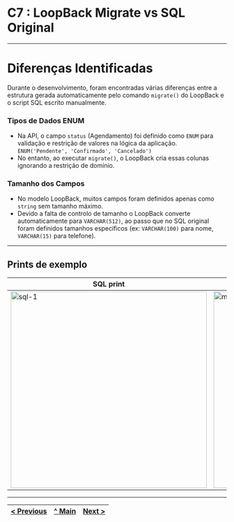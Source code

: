 # C7 : LoopBack Migrate vs SQL Original

---

# Diferenças Identificadas

Durante o desenvolvimento, foram encontradas várias diferenças entre a estrutura gerada automaticamente pelo comando `migrate()` do LoopBack e o script SQL escrito manualmente.

### Tipos de Dados ENUM

- Na API, o campo `status` (Agendamento) foi definido como `ENUM` para validação e restrição de valores na lógica da aplicação. `ENUM('Pendente', 'Confirmado', 'Cancelado')`
- No entanto, ao executar `migrate()`, o LoopBack cria essas colunas ignorando a restrição de domínio.

### Tamanho dos Campos

- No modelo LoopBack, muitos campos foram definidos apenas como `string` sem tamanho máximo.
- Devido a falta de controlo de tamanho o LoopBack converte automaticamente para `VARCHAR(512)`, ao passo que no SQL original foram definidos tamanhos específicos (ex: `VARCHAR(100)` para nome, `VARCHAR(15)` para telefone).

---

## Prints de exemplo

| SQL print | Loopback Migrate Print |
|-------|-------|
| <img src="img/print-sql-1.png" alt="sql-1" width="450" /> | <img src="img/print-migrate-1.png" alt="migrate-1" width="450" /> |

---

| [< Previous](RPF06.md) | [^ Main](../../README.md) | [Next >](RPF08.md) |
|:----------------------------------:|:----------------------------------:|:----------------------------------:|
